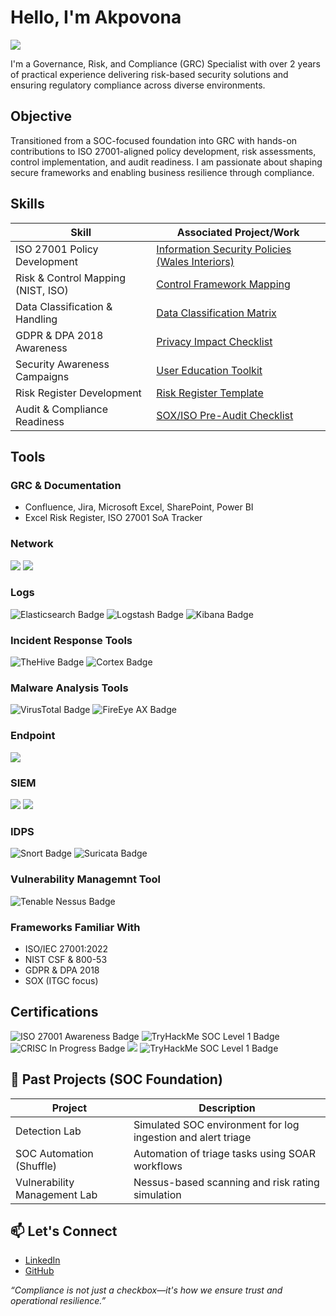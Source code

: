 # Hello, I'm Akpovona
<a href="https://www.linkedin.com/in/akpovona-agbaire-7662608a/"><img src="https://img.shields.io/badge/-LinkedIn-0072b1?&style=for-the-badge&logo=linkedin&logoColor=white" /></a>

I'm a Governance, Risk, and Compliance (GRC) Specialist with over 2 years of practical experience delivering risk-based security solutions and ensuring regulatory compliance across diverse environments.

## Objective
Transitioned from a SOC-focused foundation into GRC with hands-on contributions to ISO 27001-aligned policy development, risk assessments, control implementation, and audit readiness. I am passionate about shaping secure frameworks and enabling business resilience through compliance.

## Skills

| Skill                            | Associated Project/Work |
|----------------------------------|---------------------------|
| ISO 27001 Policy Development     | [Information Security Policies (Wales Interiors)](https://github.com/teejayvona/InfoSec-Policies) |
| Risk & Control Mapping (NIST, ISO) | [Control Framework Mapping](https://github.com/teejayvona/Control-Mapping-NIST-ISO) |
| Data Classification & Handling   | [Data Classification Matrix](https://github.com/teejayvona/Data-Class-Policy) |
| GDPR & DPA 2018 Awareness        | [Privacy Impact Checklist](https://github.com/teejayvona/GDPR-Checklist) |
| Security Awareness Campaigns     | [User Education Toolkit](https://github.com/teejayvona/Security-Awareness-Pack) |
| Risk Register Development        | [Risk Register Template](https://github.com/teejayvona/Risk-Register-Template) |
| Audit & Compliance Readiness     | [SOX/ISO Pre-Audit Checklist](https://github.com/teejayvona/Audit-Prep) |

## Tools

### GRC & Documentation
- Confluence, Jira, Microsoft Excel, SharePoint, Power BI  
- Excel Risk Register, ISO 27001 SoA Tracker

### Network
<div>
    <img src="https://img.shields.io/badge/-Wireshark-1679A7?&style=for-the-badge&logo=Wireshark&logoColor=white" />
    <img src="https://img.shields.io/badge/-Zeek-777BB4?&style=for-the-badge&logo=Zeek&logoColor=white" />
</div>

### Logs
<div>
    <img src="https://img.shields.io/badge/-Elasticsearch-000000?&style=for-the-badge&logo=Elasticsearch&logoColor=white" alt="Elasticsearch Badge">
    <img src="https://img.shields.io/badge/-Logstash-000000?&style=for-the-badge&logo=Logstash&logoColor=white" alt="Logstash Badge">
    <img src="https://img.shields.io/badge/-Kibana-000000?&style=for-the-badge&logo=Kibana&logoColor=white" alt="Kibana Badge">
</div>


### Incident Response Tools
<div>
    <img src="https://img.shields.io/badge/-TheHive-000000?&style=for-the-badge&logo=TheHive&logoColor=white" alt="TheHive Badge">
    <img src="https://img.shields.io/badge/-Cortex-000000?&style=for-the-badge&logo=Cortex&logoColor=white" alt="Cortex Badge">
</div>


### Malware Analysis Tools
<div>
    <img src="https://img.shields.io/badge/-VirusTotal-000000?&style=for-the-badge&logo=VirusTotal&logoColor=white" alt="VirusTotal Badge">
    <img src="https://img.shields.io/badge/-FireEye%20AX-000000?&style=for-the-badge&logo=FireEye&logoColor=white" alt="FireEye AX Badge">
</div>


### Endpoint
<div>
    <img src="https://img.shields.io/badge/-Velociraptor-4B275F?&style=for-the-badge&logo=Velociraptor&logoColor=white" />
</div>

### SIEM
<div>
    <img src="https://img.shields.io/badge/-Splunk-000000?&style=for-the-badge&logo=Splunk&logoColor=white" />
    <img src="https://img.shields.io/badge/-Elastic-005571?&style=for-the-badge&logo=Elastic&logoColor=white" />
</div>

### IDPS
<div>
    <img src="https://img.shields.io/badge/-Snort-000000?&style=for-the-badge&logo=Snort&logoColor=white" alt="Snort Badge">
    <img src="https://img.shields.io/badge/-Suricata-000000?&style=for-the-badge&logo=Suricata&logoColor=white" alt="Suricata Badge">
</div>

### Vulnerability Managemnt Tool
<div>
    <img src="https://img.shields.io/badge/-Tenable%20Nessus-000000?&style=for-the-badge&logo=Tenable&logoColor=white" alt="Tenable Nessus Badge">
</div>

### Frameworks Familiar With
- ISO/IEC 27001:2022  
- NIST CSF & 800-53  
- GDPR & DPA 2018  
- SOX (ITGC focus)

## Certifications

<div>
<img src="https://img.shields.io/badge/-ISO%2027001%20(Awareness)-0033A0?&style=for-the-badge&logo=ISO&logoColor=white" alt="ISO 27001 Awareness Badge" />
<img src="https://img.shields.io/badge/-TryHackMe%20SOC%20Level%201-000000?&style=for-the-badge&logo=TryHackMe&logoColor=white" alt="TryHackMe SOC Level 1 Badge" />
<img src="https://img.shields.io/badge/-CRISC%20(In%20Progress)-FF8C00?&style=for-the-badge&logo=ISACA&logoColor=white" alt="CRISC In Progress Badge" />
<img src="https://img.shields.io/badge/-Security%2B-FF0000?&style=for-the-badge&logo=CompTIA&logoColor=white" />
<img src="https://img.shields.io/badge/-TryHackMe%20SOC%20Level%201-000000?&style=for-the-badge&logo=TryHackMe&logoColor=white" alt="TryHackMe SOC Level 1 Badge">
</div>

## 🧪 Past Projects (SOC Foundation)

| Project                         | Description |
|----------------------------------|-------------|
| Detection Lab                   | Simulated SOC environment for log ingestion and alert triage |
| SOC Automation (Shuffle)        | Automation of triage tasks using SOAR workflows |
| Vulnerability Management Lab    | Nessus-based scanning and risk rating simulation |

## 📫 Let's Connect

- [LinkedIn](https://www.linkedin.com/in/akpovona)  
- [GitHub](https://github.com/teejayvona)

_“Compliance is not just a checkbox—it's how we ensure trust and operational resilience.”_
